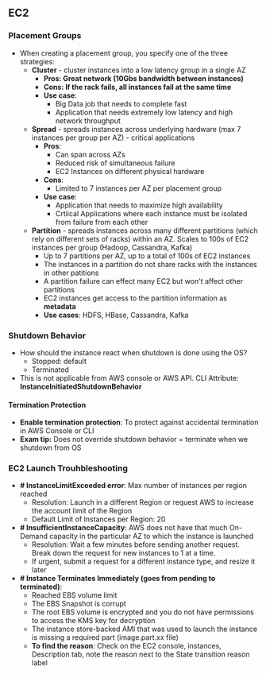 ## EC2

### Placement Groups

* When creating a placement group, you specify one of the three strategies:
  * **Cluster** -  cluster instances into a low latency group in a single AZ
    * **Pros: Great network (10Gbs bandwidth between instances)**
    * **Cons: If the rack fails, all instances fail at the same time**
    * **Use case**:
      * Big Data job that needs to complete fast
      * Application that needs extremely low latency and high network throughput
  * **Spread** - spreads instances across underlying hardware (max 7 instances per group per AZ) - critical applications
    * **Pros**: 
      * Can span across AZs
      * Reduced risk of simultaneous failure
      * EC2 Instances on different physical hardware
    * **Cons**: 
      * Limited to 7 instances per AZ per placement group
    * **Use case**:
      * Application that needs to maximize high availability
      * Crtiical Applications where each instance must be isolated from failure from each other
  * **Partition** - spreads instances across many different partitions (which rely on different sets of racks) within an AZ. Scales to 100s of EC2 instances per group (Hadoop, Cassandra, Kafka)
    * Up to 7 partitions per AZ, up to a total of 100s of EC2 instances
    * The instances in a partition do not share racks with the instances in other patitions
    * A partition failure can effect many EC2 but won't affect other partitions
    * EC2 instances get access to the partition information as **metadata**
    * **Use cases**: HDFS, HBase, Cassandra, Kafka

### Shutdown Behavior

* How should the instance react when shutdown is done using the OS?
  * Stopped: default
  * Terminated
* This is not applicable from AWS console or AWS API. CLI Attribute: **InstanceInitiatedShutdownBehavior**

#### Termination Protection

* **Enable termination protection**: To protect against accidental termination in AWS Console or CLI
* **Exam tip:** Does not override shutdown behavior = terminate when we shutdown from OS

### EC2 Launch Trouhbleshooting

* **# InstanceLimitExceeded error**: Max number of instances per region reached
  * Resolution: Launch in a different Region or request AWS to increase the account limit of the Region
  * Default Limit of Instances per Region: 20
* **# InsufficientInstanceCapacity**: AWS does not have that much On-Demand capacity in the particular AZ to which the instance is launched
  * Resolution: Wait a few minutes before sending another request. Break down the request for new instances to 1 at a time.
  * If urgent, submit a request for a different instance type, and resize it later
* **# Instance Terminates Immediately (goes from pending to terminated)**:
  * Reached EBS volume limit
  * The EBS Snapshot is corrupt
  * The root EBS volume is encrypted and you do not have permissions to access the KMS key for decryption
  * The instance store-backed AMI that was used to launch the instance is missing a required part (image.part.xx file)
  * **To find the reason**: Check on the EC2 console, instances, Description tab, note the reason next to the State transition reason label

